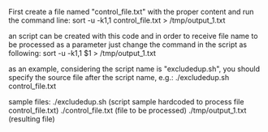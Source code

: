 First create a file named "control_file.txt" with the proper content and run the command line:
  sort -u -k1,1 control_file.txt >  /tmp/output_1.txt

an script can be created with this code and in order to receive file name to be processed as a parameter just change the command in the script as following:
  sort -u -k1,1 $1 >  /tmp/output_1.txt

as an example, considering the script name is "excludedup.sh", you should specify the source file after the script name, e.g.: ./excludedup.sh control_file.txt


sample files:
./excludedup.sh (script sample hardcoded to process file control_file.txt)
./control_file.txt (file to be processed)
./tmp/output_1.txt (resulting file)
